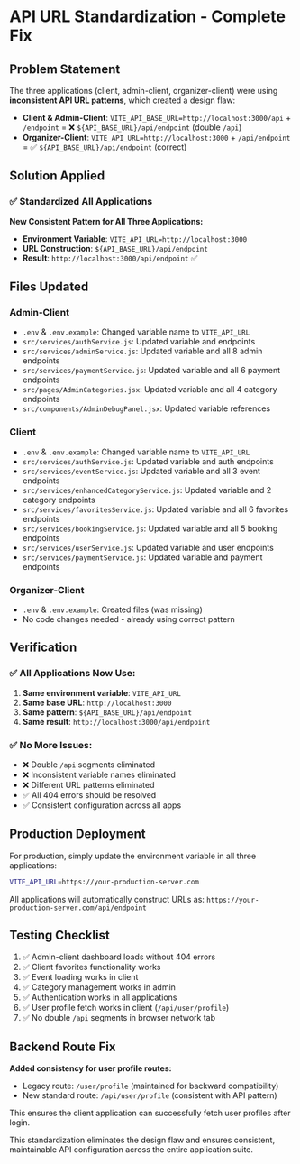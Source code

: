 # API URL Standardization - Complete Fix

## Problem Statement
The three applications (client, admin-client, organizer-client) were using **inconsistent API URL patterns**, which created a design flaw:

- **Client & Admin-Client**: `VITE_API_BASE_URL=http://localhost:3000/api` + `/endpoint` = ❌ `${API_BASE_URL}/api/endpoint` (double `/api`)
- **Organizer-Client**: `VITE_API_URL=http://localhost:3000` + `/api/endpoint` = ✅ `${API_BASE_URL}/api/endpoint` (correct)

## Solution Applied

### ✅ Standardized All Applications

**New Consistent Pattern for All Three Applications:**
- **Environment Variable**: `VITE_API_URL=http://localhost:3000`
- **URL Construction**: `${API_BASE_URL}/api/endpoint`
- **Result**: `http://localhost:3000/api/endpoint` ✅

## Files Updated

### **Admin-Client**
- `.env` & `.env.example`: Changed variable name to `VITE_API_URL`
- `src/services/authService.js`: Updated variable and endpoints
- `src/services/adminService.js`: Updated variable and all 8 admin endpoints
- `src/services/paymentService.js`: Updated variable and all 6 payment endpoints
- `src/pages/AdminCategories.jsx`: Updated variable and all 4 category endpoints
- `src/components/AdminDebugPanel.jsx`: Updated variable references

### **Client**
- `.env` & `.env.example`: Changed variable name to `VITE_API_URL`
- `src/services/authService.js`: Updated variable and auth endpoints
- `src/services/eventService.js`: Updated variable and all 3 event endpoints
- `src/services/enhancedCategoryService.js`: Updated variable and 2 category endpoints
- `src/services/favoritesService.js`: Updated variable and all 6 favorites endpoints
- `src/services/bookingService.js`: Updated variable and all 5 booking endpoints
- `src/services/userService.js`: Updated variable and user endpoints
- `src/services/paymentService.js`: Updated variable and payment endpoints

### **Organizer-Client**
- `.env` & `.env.example`: Created files (was missing)
- No code changes needed - already using correct pattern

## Verification

### ✅ All Applications Now Use:
1. **Same environment variable**: `VITE_API_URL`
2. **Same base URL**: `http://localhost:3000`
3. **Same pattern**: `${API_BASE_URL}/api/endpoint`
4. **Same result**: `http://localhost:3000/api/endpoint`

### ✅ No More Issues:
- ❌ Double `/api` segments eliminated
- ❌ Inconsistent variable names eliminated
- ❌ Different URL patterns eliminated
- ✅ All 404 errors should be resolved
- ✅ Consistent configuration across all apps

## Production Deployment

For production, simply update the environment variable in all three applications:
```bash
VITE_API_URL=https://your-production-server.com
```

All applications will automatically construct URLs as:
`https://your-production-server.com/api/endpoint`

## Testing Checklist

1. ✅ Admin-client dashboard loads without 404 errors
2. ✅ Client favorites functionality works
3. ✅ Event loading works in client
4. ✅ Category management works in admin
5. ✅ Authentication works in all applications
6. ✅ User profile fetch works in client (`/api/user/profile`)
7. ✅ No double `/api` segments in browser network tab

## Backend Route Fix

**Added consistency for user profile routes:**
- Legacy route: `/user/profile` (maintained for backward compatibility)
- New standard route: `/api/user/profile` (consistent with API pattern)

This ensures the client application can successfully fetch user profiles after login.

This standardization eliminates the design flaw and ensures consistent, maintainable API configuration across the entire application suite.
